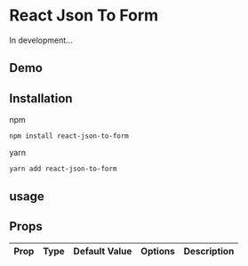 # React Json To Form 

In development...

## Demo

## Installation

npm
```
npm install react-json-to-form
```

yarn
```
yarn add react-json-to-form
```

## usage

## Props

Prop|Type|Default Value|Options|Description
----|----|-------------|-------|-----------